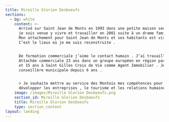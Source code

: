 ```yaml
---
title: Mireille Glorion Desboeufs
sections:
  - bg: white
    content: >-
      Arrivé sur Saint Jean de Monts en 1993 dans une petite maison secondaire ,
      je suis venue y vivre et travailler en 2001 suite à un drame familial .
      Mon attachement pour Saint Jean de Monts et ses habitants est viscéral.
      C’est le lieux où je me suis reconstruite .


      De formation commerciale j’aime le contact humain . J’ai travaillée comme
      Attachée commerciale 23 ans dans un groupe européen en région parisienne
      et 15 ans à Saint Gilles Croix de Vie comme Agent Immobilier . Je suis
      conseillère municipale depuis 6 ans .


      > Je souhaite mettre au service des Montois mes compétences pour
      développer les entreprises , le tourisme et les relations humaines .
    image: /images/Mireille Glorion Desboeufs.png
    section_id: Mireille Glorion Desboeufs
    title: Mireille Glorion Desboeufs
    type: section_content
layout: landing
---
```


